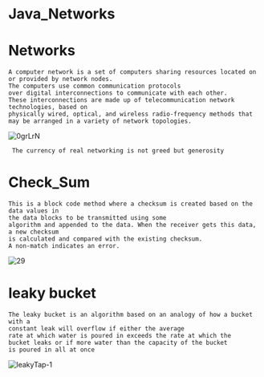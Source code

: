 # Java_Networks


# Networks

    A computer network is a set of computers sharing resources located on or provided by network nodes. 
    The computers use common communication protocols  
    over digital interconnections to communicate with each other. 
    These interconnections are made up of telecommunication network technologies, based on  
    physically wired, optical, and wireless radio-frequency methods that may be arranged in a variety of network topologies.
    
    
![0grLrN](https://user-images.githubusercontent.com/96967364/195674141-1231b736-20dc-44e6-bde9-40a5b88140c5.gif)



     The currency of real networking is not greed but generosity


# Check_Sum

    
    This is a block code method where a checksum is created based on the data values in 
    the data blocks to be transmitted using some
    algorithm and appended to the data. When the receiver gets this data, a new checksum 
    is calculated and compared with the existing checksum. 
    A non-match indicates an error.
    

![29](https://user-images.githubusercontent.com/96967364/199088756-7b1269ef-5fa6-494f-a7df-b01ec5131ba0.jpg)



# leaky bucket 

    The leaky bucket is an algorithm based on an analogy of how a bucket with a 
    constant leak will overflow if either the average 
    rate at which water is poured in exceeds the rate at which the 
    bucket leaks or if more water than the capacity of the bucket 
    is poured in all at once
    
    
 ![leakyTap-1](https://user-images.githubusercontent.com/96967364/199089398-caa14b26-087b-460e-9b98-f801b83b6601.png)
